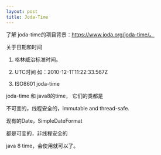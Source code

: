 ```yaml
---
layout: post
title: Joda-Time
---
```


了解 joda-time的项目背景：https://www.joda.org/joda-time/。


关于日期和时间

1. 格林威治标准时间。

2. UTC时间 如：2010-12-1T11:22:33.567Z

3. ISO8601 joda-time

joda-time 和 java8的time， 它们的类都是

不可变的，线程安全的，immutable and thread-safe.

现有的Date，SimpleDateFormat

都是可变的，非线程安全的

java 8 time，会使用就可以了。